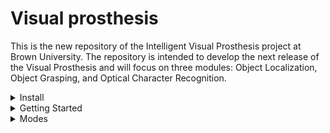 # Visual prosthesis

This is the new repository of the Intelligent Visual Prosthesis project at Brown University.
The repository is intended to develop the next release of the Visual Prosthesis and will focus on three
modules: Object Localization, Object Grasping, and Optical Character Recognition.

    
<details close>
<summary>Install</summary>

Clone repo and install [requirements.txt](https://github.com/BrownVisualProsthesisProject/Visual_prosthesis/blob/main/requirements.txt) in a
[**Python>=3.7.0**](https://www.python.org/) environment.

```bash
pip install -r requirements.txt  # install
```

</details>

<details close>
<summary>Getting Started</summary>

To run the program use

```bash

python main_subclass.py

```


The program will start the keyboard listener to change between modes using the keys '1', '2', and '3' from the keyboard,


```python
def start_key_listener(currentKey):
    """Keyboard listener."""

    def on_press(key):
        """Stores selected key."""
        try:
            global currentKey
            currentKey = key.char
            print("alphanumeric key {0} pressed".format(key.char))
        except AttributeError:
            print("special key {0} pressed".format(key))

    listener = keyboard.Listener(on_press=on_press)
    listener.start()
    return currentKey
```

the multiprocessing queues for communication (soon to be changed with ZMQ communication),

```python
queue = Queue(1000 * 1000)
processed_queue = Queue(1000 * 1000)
message_queue = mp.Queue()
```

the text to voice engine to send sound,

```python
engine = text2voice()
```

and the webcam stream that will put frames in the queue variable.

```python
webcam_stream = WebcamStream(queue, stream_id=0)
webcam_stream.start()
```

The current code is working with dummy classes that inherit from multiprocessing.Process class to run the modules as a separate process.

```python
        # Initialize chosen process.
        if currentKey == "1":
            current_stream = Grayscale(queue, processed_queue, message_queue)
            engine.say("Grasping mode")

        elif currentKey == "2":
            current_stream = OCR(queue, processed_queue, message_queue)
            engine.say("Document OCR mode")

        elif currentKey == "3":
            current_stream = Detector(queue, processed_queue, message_queue)
            engine.say("Object location mode")
```

</details>

<details close>
<summary>Modes</summary>
    
#### Localization
+ The module has to use YoloV5 to detect a specific set of everyday use objects TBD. To test the module, it is possible to
run YoloV5 with pre-trained weights. 
+ The module has to use the Text2Voice module to name the objects in the scene (going from left to right.)
    
#### Grasping
+ The module has to use YoloV5 to detect a specific set of everyday use objects TBD and the hands of the patient. 
+ The module has to use the Text2Voice module to guide the hand of the patient to touch and grasp the desired object of the specific set of everyday use objects.
    
#### OCR
+ The module must use an OCR library such as pytesseract of PaddleOCR (pytessearct is already working.)
+ Overall, the module must help the patient to read text (which text? TBD).
+ For instance, if the handwritten text on a piece of paper is the desired text to be read. Then, the module has to detect the piece of paper, cut that part of the image, preprocess the cropped to improve the OCR results, and run the OCR library over that preprocessed cropped image.



The main goal at this phase is to develop a reliable Manager that can switch (start and kill) between Processes (modes.), while developing each module in parallel (pytesseract, Yolov5, localization...).     


</details>


